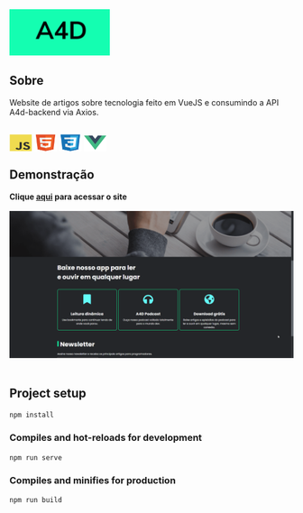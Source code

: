 <img src='a4d_img.png' alt='A4D' title='A4D'>

## Sobre
Website de artigos sobre tecnologia feito em VueJS e consumindo a API A4d-backend via Axios.
<br/>

<div style="display: inline_block"><br>
    <img align="center" alt="Javascript" title="Javascript" height="30" width="40" src="https://raw.githubusercontent.com/devicons/devicon/master/icons/javascript/javascript-original.svg">
    <img align="center" alt="HTML" title="HTML" height="30" width="40" src="https://raw.githubusercontent.com/devicons/devicon/master/icons/html5/html5-original.svg">
    <img align="center" alt="CSS" title="CSS" height="30" width="40" src="https://raw.githubusercontent.com/devicons/devicon/master/icons/css3/css3-original.svg">
    <img align="center" alt="VueJS" title="VueJS" height="30" width="40" src="https://raw.githubusercontent.com/devicons/devicon/master/icons/vuejs/vuejs-original.svg">
    
</div>

## Demonstração
<b>Clique <a href="https://a4d-project.herokuapp.com/">aqui</a> para acessar o site</b>
<br/><br/>
<img src='a4d-gif.gif' alt='A4D' title='A4D'>
<br/><br/>

## Project setup
```
npm install
```

### Compiles and hot-reloads for development
```
npm run serve
```

### Compiles and minifies for production
```
npm run build
